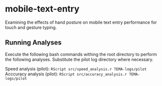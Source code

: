 # mobile-text-entry

Examining the effects of hand posture on mobile text entry performance for touch and gesture typing.

## Running Analyses

Execute the following bash commands withing the root directory to perform the following analyses. Substitute the pilot log directory where necessary.

Speed analysis (pilot): `RScript src/speed_analysis.r TEMA-logs/pilot`
Acccuracy analysis (pilot): `RScript src/accuracy_analysis.r TEMA-logs/pilot`
